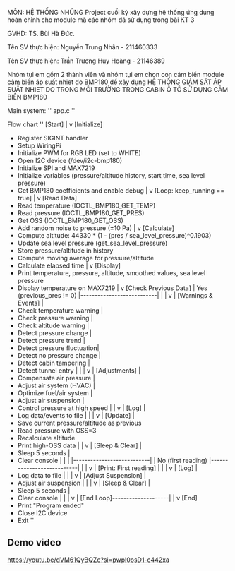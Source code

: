 MÔN: HỆ THỐNG NHÚNG 
Project cuối kỳ xây dựng hệ thống ứng dụng hoàn chỉnh cho module mà các nhóm đã sử dụng trong bài KT 3

GVHD: TS. Bùi Hà Đức.

Tên SV thực hiện: Nguyễn Trung Nhân - 211460333

Tên SV thực hiện: Trần Trương Huy Hoàng - 21146389

Nhóm tụi em gồm 2 thành viên và nhóm tụi em chọn con cảm biến module cảm biến áp suất nhiet do BMP180 để xây dụng HỆ THỐNG GIÁM SÁT ÁP SUẤT NHIET DO TRONG MÔI TRƯỜNG TRONG CABIN Ô TÔ SỬ DỤNG CẢM BIẾN BMP180

Main system:
''
app.c
''

Flow chart
''
[Start]
   |
   v
[Initialize]
   - Register SIGINT handler
   - Setup WiringPi
   - Initialize PWM for RGB LED (set to WHITE)
   - Open I2C device (/dev/i2c-bmp180)
   - Initialize SPI and MAX7219
   - Initialize variables (pressure/altitude history, start time, sea level pressure)
   - Get BMP180 coefficients and enable debug
   |
   v
[Loop: keep_running == true]
   |
   v
[Read Data]
   - Read temperature (IOCTL_BMP180_GET_TEMP)
   - Read pressure (IOCTL_BMP180_GET_PRES)
   - Get OSS (IOCTL_BMP180_GET_OSS)
   - Add random noise to pressure (±10 Pa)
   |
   v
[Calculate]
   - Compute altitude: 44330 * (1 - (pres / sea_level_pressure)^0.1903)
   - Update sea level pressure (get_sea_level_pressure)
   - Store pressure/altitude in history
   - Compute moving average for pressure/altitude
   - Calculate elapsed time
   |
   v
[Display]
   - Print temperature, pressure, altitude, smoothed values, sea level pressure
   - Display temperature on MAX7219
   |
   v
[Check Previous Data]
   | Yes (previous_pres != 0)
   |---------------------------|
   |                           |
   v                           |
[Warnings & Events]            |
   - Check temperature warning  |
   - Check pressure warning     |
   - Check altitude warning     |
   - Detect pressure change     |
   - Detect pressure trend      |
   - Detect pressure fluctuation|
   - Detect no pressure change  |
   - Detect cabin tampering     |
   - Detect tunnel entry        |
   |                           |
   v                           |
[Adjustments]                  |
   - Compensate air pressure    |
   - Adjust air system (HVAC)   |
   - Optimize fuel/air system   |
   - Adjust air suspension      |
   - Control pressure at high speed
   |                           |
   v                           |
[Log]                         |
   - Log data/events to file    |
   |                           |
   v                           |
[Update]                      |
   - Save current pressure/altitude as previous
   - Read pressure with OSS=3
   - Recalculate altitude
   - Print high-OSS data
   |                           |
   v                           |
[Sleep & Clear]               |
   - Sleep 5 seconds           |
   - Clear console             |
   |                           |
   |---------------------------|
   | No (first reading)
   |---------------------------|
   |                           |
   v                           |
[Print: First reading]         |
   |                           |
   v                           |
[Log]                         |
   - Log data to file          |
   |                           |
   v                           |
[Adjust Suspension]            |
   - Adjust air suspension     |
   |                           |
   v                           |
[Sleep & Clear]               |
   - Sleep 5 seconds           |
   - Clear console             |
   |                           |
   v                           |
[End Loop]--------------------|
   |
   v
[End]
   - Print "Program ended"
   - Close I2C device
   - Exit
''


## Demo video
https://youtu.be/dVM61QyBQZc?si=pwpl0osD1-c442xa
